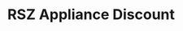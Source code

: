 ---
title: "RSZ Appliance Discount"
url: /mount-rainier/rsz-appliance-discount/
shop: Haushaltsgeräte
---